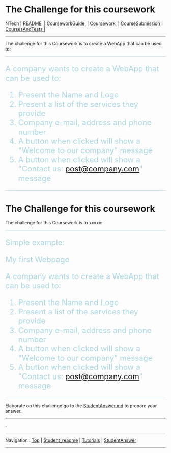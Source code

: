 # The Challenge for this coursework

 NTech | [README ](README.md#) | [CourseworkGuide ](CourseworkGuide.md#) | [Coursework ](src)  | [CourseSubmission ](CourseSubmission.md#) | [CoursesAndTests ](CoursesAndTests.md#) |
 

<hr style="background: gray" />

The challenge for this Coursework is to create a WebApp that can be used to:

<hr style="background: lightblue" /> 
<span style="color: lightblue">
<font size="5">  

A company wants to create a WebApp that can be used to:  

1. Present the Name and Logo
2. Present a list of the services they provide
3. Company e-mail, address and phone number
4. A button when clicked will show a "Welcome to our company" message
5. A button when clicked will show a "Contact us: post@company.com" message

</font>
</span>
<hr style="background: lightblue" /> 


# The Challenge for this coursework 

The challenge for this Coursework is to  xxxxx:

<hr style="background: lightblue" /> 

<span style="color: lightblue">

<font size="5">  

Simple example:

My first Webpage

A company wants to create a WebApp that can be used to:  

1. Present the Name and Logo
2. Present a list of the services they provide
3. Company e-mail, address and phone number
4. A button when clicked will show a "Welcome to our company" message
5. A button when clicked will show a "Contact us: post@company.com" message

</font>

</span>

<hr style="background: lightblue" /> 

Elaborate on this challenge go to the [StudentAnswer.md](StudentAnswer.md#) to prepare your answer.

---

.

<hr style="background: gray" /> 

Navigation :  [Top](#) | [Student_readme](Student_readme#) | [Tutorials](Tutorials#) | [StudentAnswer](StudentAnswer#) |

<hr style="background: gray" /> 
